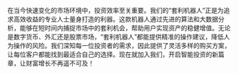 在当今快速变化的市场环境中，投资效率至关重要。我们的“套利机器人”正是为追求高效收益的专业人士量身打造的利器。这款机器人通过先进的算法和大数据分析，能够在短时间内捕捉市场中的套利机会，帮助用户实现资产的稳健增值。无论是数字货币、外汇还是股票市场，“套利机器人”都能提供精准的操作建议，降低人为操作的风险。我们深知每一位投资者的需求，因此提供了灵活多样的购买方案，让每位客户都能找到最适合自己的选择。现在就加入我们，开启智能投资的新篇章，让财富增长不再遥不可及！